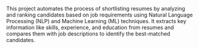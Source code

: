 This project automates the process of shortlisting resumes by analyzing and ranking candidates based on job requirements using Natural Language Processing (NLP) 
and Machine Learning (ML) techniques. It extracts key information like skills, experience, and education from resumes and compares them with job descriptions to
identify the best-matched candidates.
